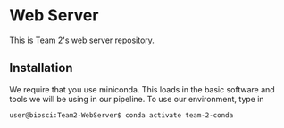 # Web Server
This is Team 2's web server repository.

## Installation
We require that you use miniconda. This loads in the basic software and tools we
will be using in our pipeline. To use our environment, type in
```console
user@biosci:Team2-WebServer$ conda activate team-2-conda
```


